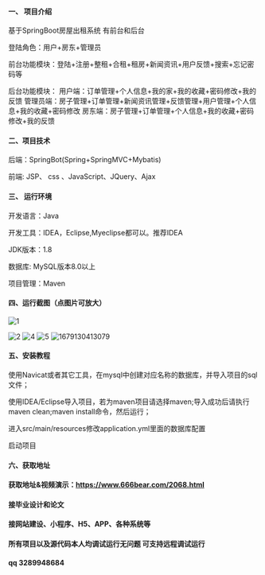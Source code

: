 #### 一、 项目介绍
基于SpringBoot房屋出租系统 有前台和后台

登陆角色：用户+房东+管理员

前台功能模块：登陆+注册+整租+合租+租房+新闻资讯+用户反馈+搜索+忘记密码等

后台功能模块： 用户端：订单管理+个人信息+我的家+我的收藏+密码修改+我的反馈 管理员端：房子管理+订单管理+新闻资讯管理+反馈管理+用户管理+个人信息+我的收藏+密码修改 房东端：房子管理+订单管理+个人信息+我的收藏+密码修改+我的反馈

#### 二、项目技术
后端：SpringBot(Spring+SpringMVC+Mybatis)

前端: JSP、 css 、JavaScript、JQuery、Ajax

#### 三、 运行环境
开发语言：Java

开发工具：IDEA，Eclipse,Myeclipse都可以。推荐IDEA

JDK版本：1.8

数据库: MySQL版本8.0以上

项目管理：Maven
#### 四、运行截图（点图片可放大）
![1](https://github.com/666bears/houserenting/assets/143094776/ac30bbbd-38e0-46da-85b8-e6f432793b0e)

![2](https://github.com/666bears/houserenting/assets/143094776/a03584f1-bba8-4ba9-8841-b711d5c0c398)
![4](https://github.com/666bears/houserenting/assets/143094776/7b5bbb37-8ec0-4c18-ab5d-56d05675a502)
![5](https://github.com/666bears/houserenting/assets/143094776/057256f4-b934-4b03-a429-4b054e056194)
![1679130413079](https://github.com/666bears/houserenting/assets/143094776/369886bf-3704-4262-83e0-c39651520125)


#### 五、安装教程
使用Navicat或者其它工具，在mysql中创建对应名称的数据库，并导入项目的sql文件；

使用IDEA/Eclipse导入项目，若为maven项目请选择maven;导入成功后请执行maven clean;maven install命令，然后运行；

进入src/main/resources修改application.yml里面的数据库配置

启动项目
#### 六、获取地址
#### 获取地址&视频演示：https://www.666bear.com/2068.html

#### 接毕业设计和论文
#### 接网站建设、小程序、H5、APP、各种系统等
#### 所有项目以及源代码本人均调试运行无问题 可支持远程调试运行
#### qq 3289948684
